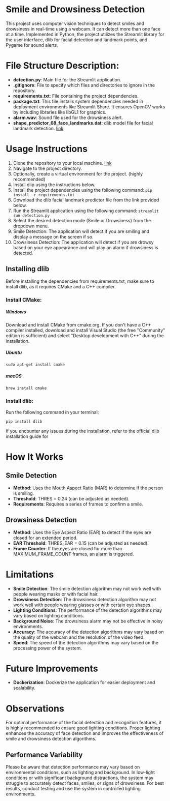 # Smile and Drowsiness Detection

This project uses computer vision techniques to detect smiles and drowsiness in real-time using a webcam. 
It can detect more than one face at a time. Implemented in Python, the project utilizes the Streamlit library for 
the user interface, dlib for facial detection and landmark points, and Pygame for sound alerts.

# File Structure Description:
- **detection.py**: Main file for the Streamlit application.
- **.gitignore**: File to specify which files and directories to ignore in the repository.
- **requirements.txt**: File containing the project dependencies.
- **package.txt**: This file installs system dependencies needed in deployment environments like Streamlit Share. It 
  ensures OpenCV works by including libraries like libGL1 for graphics.
- **alarm.wav**: Sound file used for the drowsiness alert.
- **shape_predictor_68_face_landmarks.dat**: dlib model file for facial landmark detection. [link](https://github.com/italojs/facial-landmarks-recognition/blob/master/shape_predictor_68_face_landmarks.dat)

# Usage Instructions
1. Clone the repository to your local machine. [link](https://github.com/sgomezp/smiles-drowsiness-detector.git)
2. Navigate to the project directory.
3. Optionally, create a virtual environment for the project. (highly recommended)
4. Install dlip using the instructions below.
5. Install the project dependencies using the following command:
   `pip install -r requirements.txt`
6. Download the dlib facial landmark predictor file from the link provided below.
7. Run the Streamlit application using the following command:
   `streamlit run detection.py`
8. Select the desired detection mode (Smile or Drowsiness) from the dropdown menu.
9. Smile Detection: The application will detect if you are smiling and display a message on the screen if so.
10. Drowsiness Detection: The application will detect if you are drowsy based on your eye appearance and will play an alarm if drowsiness is detected.


## Installing dlib
Before installing the dependencies from requirements.txt, make sure to install dlib, as it requires 
CMake and a C++ compiler.

### Install CMake:

##### Windows

Download and install CMake from cmake.org.
If you don't have a C++ compiler installed, download and install Visual Studio (the free "Community" edition is 
sufficient) and select "Desktop development with C++" during the installation.

##### Ubuntu 
`sudo apt-get install cmake`

##### macOS
`brew install cmake`

### Install dlib:

Run the following command in your terminal:

`pip install dlib`

If you encounter any issues during the installation, refer to the official dlib installation guide for

# How It Works

## Smile Detection
- **Method**: Uses the Mouth Aspect Ratio (MAR) to determine if the person is smiling.
- **Threshold**: THRES = 0.24 (can be adjusted as needed).
- **Requirements**: Requires a series of frames to confirm a smile.
## Drowsiness Detection
- **Method**: Uses the Eye Aspect Ratio (EAR) to detect if the eyes are closed for an extended period.
- **EAR Threshold**: THRES_EAR = 0.15 (can be adjusted as needed).
- **Frame Counter**: If the eyes are closed for more than MAXIMUM_FRAME_COUNT frames, an alarm is triggered.

# Limitations
- **Smile Detection**: The smile detection algorithm may not work well with people wearing masks or with facial hair.
- **Drowsiness Detection**: The drowsiness detection algorithm may not work well with people wearing glasses or with certain eye shapes.
- **Lighting Conditions**: The performance of the detection algorithms may vary based on lighting conditions.
- **Background Noise**: The drowsiness alarm may not be effective in noisy environments.
- **Accuracy**: The accuracy of the detection algorithms may vary based on the quality of the webcam and the resolution of the video feed.
- **Speed**: The speed of the detection algorithms may vary based on the processing power of the system.


# Future Improvements
- **Dockerization**: Dockerize the application for easier deployment and scalability.

# Observations
For optimal performance of the facial detection and recognition features, it is highly recommended
to ensure good lighting conditions. Proper lighting enhances the accuracy of face detection and 
improves the effectiveness of smile and drowsiness detection algorithms.

## Performance Variability
Please be aware that detection performance may vary based on environmental conditions, such as lighting 
and background. In low-light conditions or with significant background distractions, the system 
may struggle to accurately detect faces, smiles, or signs of drowsiness. For best results, 
conduct testing and use the system in controlled lighting environments.

